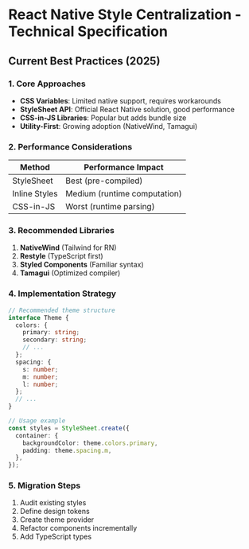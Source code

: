 # React Native Style Centralization - Technical Specification

## Current Best Practices (2025)

### 1. Core Approaches

- **CSS Variables**: Limited native support, requires workarounds
- **StyleSheet API**: Official React Native solution, good performance
- **CSS-in-JS Libraries**: Popular but adds bundle size
- **Utility-First**: Growing adoption (NativeWind, Tamagui)

### 2. Performance Considerations

| Method        | Performance Impact           |
| ------------- | ---------------------------- |
| StyleSheet    | Best (pre-compiled)          |
| Inline Styles | Medium (runtime computation) |
| CSS-in-JS     | Worst (runtime parsing)      |

### 3. Recommended Libraries

1. **NativeWind** (Tailwind for RN)
2. **Restyle** (TypeScript first)
3. **Styled Components** (Familiar syntax)
4. **Tamagui** (Optimized compiler)

### 4. Implementation Strategy

```typescript
// Recommended theme structure
interface Theme {
  colors: {
    primary: string;
    secondary: string;
    // ...
  };
  spacing: {
    s: number;
    m: number;
    l: number;
  };
  // ...
}

// Usage example
const styles = StyleSheet.create({
  container: {
    backgroundColor: theme.colors.primary,
    padding: theme.spacing.m,
  },
});
```

### 5. Migration Steps

1. Audit existing styles
2. Define design tokens
3. Create theme provider
4. Refactor components incrementally
5. Add TypeScript types

